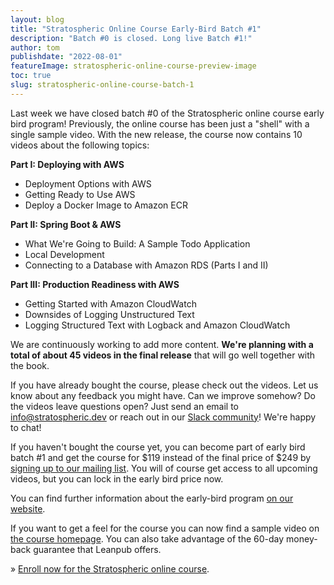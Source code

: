 ```yaml
---
layout: blog
title: "Stratospheric Online Course Early-Bird Batch #1"
description: "Batch #0 is closed. Long live Batch #1!"
author: tom
publishdate: "2022-08-01"
featureImage: stratospheric-online-course-preview-image
toc: true
slug: stratospheric-online-course-batch-1
---
```


Last week we have closed batch #0 of the Stratospheric online course early bird program! Previously, the online course has been just a "shell" with a single sample video. With the new release, the course now contains 10 videos about the following topics:

**Part I: Deploying with AWS**

- Deployment Options with AWS
- Getting Ready to Use AWS
- Deploy a Docker Image to Amazon ECR

**Part II: Spring Boot & AWS**

- What We're Going to Build: A Sample Todo Application
- Local Development
- Connecting to a Database with Amazon RDS (Parts I and II)

**Part III: Production Readiness with AWS**

- Getting Started with Amazon CloudWatch
- Downsides of Logging Unstructured Text
- Logging Structured Text with Logback and Amazon CloudWatch

We are continuously working to add more content. **We're planning with a total of about 45 videos in the final release** that will go well together with the book.

If you have already bought the course, please check out the videos. Let us know about any feedback you might have. Can we improve somehow? Do the videos leave questions open? Just send an email to [info@stratospheric.dev](mailto:info@stratospheric.dev) or reach out in our [Slack community](https://join.slack.com/t/stratospheric-dev/shared_invite/zt-u6s7vj1c-2MXeC9cRWZ8QQ5EHr7dsOQ)! We're happy to chat!

If you haven't bought the course yet, you can become part of early bird batch #1 and get the course for $119 instead of the final price of $249 by [signing up to our mailing list](https://stratospheric.dev/#mailing-list). You will of course get access to all upcoming videos, but you can lock in the early bird price now.

You can find further information about the early-bird program [on our website](https://stratospheric.dev/online-course/#early-bird).

If you want to get a feel for the course you can now find a sample video on [the course homepage](https://stratospheric.dev/online-course/). You can also take advantage of the 60-day money-back guarantee that Leanpub offers.

» [Enroll now for the Stratospheric online course](https://stratospheric.dev/online-course/).
